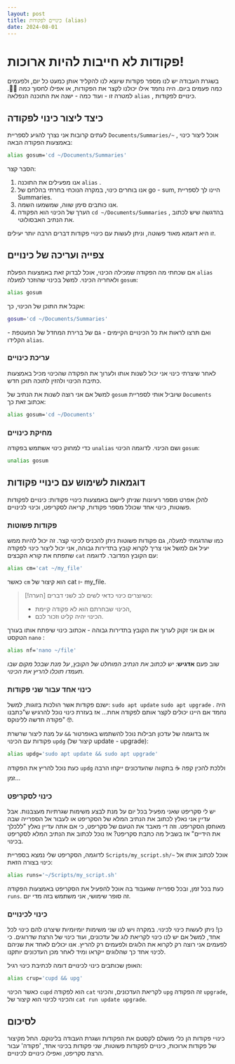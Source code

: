 ```yaml
---
layout: post
title: כינויים לפקודות (alias)
date: 2024-08-01
---
```


# פקודות לא חייבות להיות ארוכות!
בשגרת העבודה יש לנו מספר פקודות שיוצא לנו להקליד אותן כמעט כל יום, ולפעמים כמה פעמים ביום. היה נחמד אילו יכולנו לקצר את הפקודות, או אפילו לחסוך כמה 🤏🏻. למטרה זו - ועוד כמה - ישנה את התוכנה הנפלאה `alias` , כינויים לפקודות.

## כיצד ליצור כינוי לפקודה
לעתים קרובות אני נצרך להגיע לספריית `Documents/Summaries/~` , אוכל ליצור כינוי באמצעות הפקודה הבאה:

```sh
alias gosum='cd ~/Documents/Summaries'
```

הסבר קצר:

1. אנו מפעילים את התוכנה `alias` .
2. אנו בוחרים כינוי, במקרה הנוכחי בחרתי בהלחם של go - sum, היינו לך לספריית Summaries.
3. אנו כותבים סימן שווה, שמשמעו השמה.
4. הערך של הכינוי הוא הפקודה `cd ~/Documents/Summaries` , בהדגשה שיש לכתוב את הנתיב האבסולוטי.

זו היא דוגמא מאוד פשוטה, וניתן לעשות עם כינויי פקודות דברים הרבה יותר יעילים.

## צפייה ועריכה של כינויים
אם שכחתי מה הפקודה שמכילה הכינוי, אוכל לבדוק זאת באמצעות הפעלת `alias` ולאחריה הכינוי. למשל בכינוי שהוזכר למעלה `gosum`:

```sh
alias gosum
```

אקבל את התוכן של הכינוי, כך:

```sh
gosum='cd ~/Documents/Summaries'
```

ואם תרצו לראות את כל הכינויים הקיימים - גם של ברירת המחדל של המעטפת - הקלידו `alias`.

### עריכת כינויים
לאחר שיצרתי כינוי אני יכול לשנות אותו ולערוך את הפקודה שהכינוי מכיל באמצעות כתיבת הכינוי ולהזין לתוכה תוכן חדש.

למשל אם אני רוצה לשנות את הנתיב של `gosum` שיוביל אותי לספריית `Documents` אכתוב זאת כך:

```sh
alias gosum='cd ~/Documents'
```

### מחיקת כינויים
כדי למחוק כינוי אשתמש בפקודה `unalias` ושם הכינוי. לדוגמה הכינוי `gosum`:

```sh
unalias gosum
```

## דוגמאות לשימוש עם כינויי פקודות
להלן אפרט מספר רעיונות שניתן ליישם באמצעות כינויי פקודות: כינויים לפקודות פשוטות, כינוי אחד שכולל מספר פקודות, קריאה לסקריפט, וכינוי לכינויים.

### פקודות פשוטות
כמו שהדגמתי למעלה, גם פקודות פשוטות ניתן להכניס לכינוי קצר. זה יכול להיות ממש יעיל אם למשל אני צריך לקרוא קובץ בתדירות גבוהה, אני יכול ליצור כינוי לפקודה שתפתח את קורא הקבצים `cat` עם הקובץ המדובר. לדוגמה:

```sh
alias cm='cat ~/my_file'
```

כאשר `cm` הוא קיצור של cat ו- my_file.

>[!הערה]
>כשיוצרים כינוי כדאי לשים לב לשני דברים:
>
>* הכינוי שבחרתם הוא לא פקודה קיימת, 
>* הכינוי יהיה קליט וזכור לכם.

או אם אני זקוק לערוך את הקובץ בתדירות גבוהה - אכתוב כינוי שיפתח אותו בעורך הטקסט `nano` :

```sh
alias nf='nano ~/file'
```

שוב פעם **אדגיש**: *יש לכתוב את הנתיב המוחלט של הקובץ, על מנת שבכל מקום שבו תעמדו תוכלו להריץ את הכינוי.*

### כינוי אחד עבור שני פקודות
ישנם פקודות אשר הולכות בזוגות, למשל: `sudo apt update` `sudo apt upgrade` . היה נחמד אם היינו יכולים לקצר אותם לפקודה אחת... אז בעזרת כינוי נוכל להרגיש ש"כתבנו פקודה חדשה ללינוקס" 🤓.

אז בדוגמה של עדכון חבילות נוכל להשתמש באופרטור `&&` על מנת ליצור שרשרת פקודות עם הכינוי `updg` (קיצור של update - upgrade): 

```sh
alias updg='sudo apt update && sudo apt upgrade'
```

כעת נוכל להריץ את הפקודה `updg` וללכת להכין קפה ☕ בתקווה שהעדכונים ייקחו הרבה זמן... 

### כינוי לסקריפט
יש לי סקריפט שאני מפעיל בכל יום על מנת לבצע משימות שגרתיות מעצבנות. אבל עדיין אני נאלץ לכתוב את הנתיב המלא של הסקריפט או לעבור אל הספרייה שבה מאוחסן הסקריפט. וזה די מאבד את הטעם של סקריפט, כי אם אתה עדיין נאלץ "ללכלך את הידיים" אז בשביל מה כתבת סקריפט? אז נוכל לכתוב את הנתיב המלא לסקריפט בכינוי.

לדוגמה, הסקריפט שלי נמצא בספריית `Scripts/my_script.sh/~` אוכל לכתוב אותו אל כינוי בצורה הזאת:

```sh
alias runs='~/Scripts/my_script.sh'
```

כעת בכל זמן, ובכל ספרייה שאעבוד בה אוכל להפעיל את הסקריפט באמצעות הפקודה `runs`. זה סופר שימושי, אני משתמש בזה מדי יום.

### כינוי לכינויים
כן! ניתן לעשות כינוי לכינוי. במקרה ויש לנו שני משימות יומיומיות שיצרנו להם כינוי לכל אחד, למשל אם יש לנו כינוי לקריאת לוג של עדכונים, ועוד כינוי של הרצת שדרוגים. כי לפעמים אני רוצה רק לקרוא את הלוגים ולפעמים רק להריץ. אנו יכולים לאחד את שניהם לכינוי אחד כך שהלוגים ייקראו ומיד לאחר מכן העדכונים יותקנו. 

האופן שכותבים כינוי לכינויים דומה לכתיבת כינוי רגיל:

```sh
alias crup='cupd && upg'
```

כאשר הכינוי `cupd` הוא לפקודה `cat` לקריאת העדכונים, והכינוי `upg` זה הפקודה `upgrade`, והכינוי לכינוי הוא קיצור של `cat run update upgrade`.

## לסיכום
כינויי פקודות הן כלי מושלם לקסטם את הפקודות ושגרת העבודה בלינוקס. החל מקיצור של פקודות ארוכות, כינויים לפקודות פשוטות, שני פקודות בכינוי אחד, 'פקודה' עבור הרצת סקריפט, ואפילו כינויים לכינויים.
